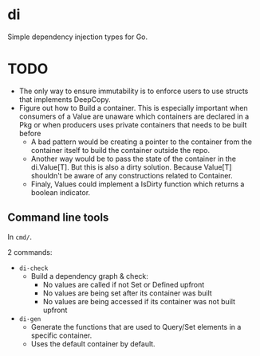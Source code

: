 # di

Simple dependency injection types for Go.

# TODO

- The only way to ensure immutability is to enforce users to use structs that implements DeepCopy.
- Figure out how to Build a container. This is especially important when consumers of a Value are unaware which
  containers are declared in a Pkg or when producers uses private containers that needs to be built before 
  - A bad pattern would be creating a pointer to the container from the container itself to build the container outside
    the repo.
  - Another way would be to pass the state of the container in the di.Value[T]. But this is also a dirty solution.
    Because Value[T] shouldn't be aware of any constructions related to Container.
  - Finaly, Values could implement a IsDirty function which returns a boolean indicator.

## Command line tools

In `cmd/`.

2 commands:
- `di-check`
  - Build a dependency graph & check:
    - No values are called if not Set or Defined upfront
    - No values are being set after its container was built
    - No values are being accessed if its container was not built upfront
- `di-gen`
  - Generate the functions that are used to Query/Set elements in a specific container.
  - Uses the default container by default.
